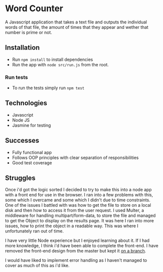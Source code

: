 # Word Counter

A Javascript application that takes a text file and outputs the individual words of that file, the amount of times that they appear and wether that number is prime or not. 

## Installation

- Run ```npm install``` to install dependencies
- Run the app with ```node src/run.js``` from the root.

### Run tests

- To run the tests simply run ```npm test```

## Technologies

- Javascript
- Node JS
- Jasmine for testing

## Successes

- Fully functional app
- Follows OOP principles with clear separation of responsibilities
- Good test coverage

## Struggles

Once i'd got the logic sorted I decided to try to make this into a node app with a front end for use in the browser.
I ran into a few problems with this, some which I overcame and some which I didn't due to time constraints. One of the issues I battled with was how to get the file to store on a local disk and then how to access it from the user request. I used Multer, a middleware for handling multipart/form-data, to store the file and managed to get the Object to display on the results page. It was here I ran into more issues, how to print the object in a readable way. This was where I unfortunately ran out of time.

I have very little Node experience but I enjoyed learning about it. If I had more knowledge, I think i'd have been able to complete the front-end. I have removed the front-end design from the master but kept it [on a branch](https://github.com/ledleds/word-counter/tree/with-front-end).

I would have liked to implement error handling as I haven't managed to cover as much of this as i'd like.

